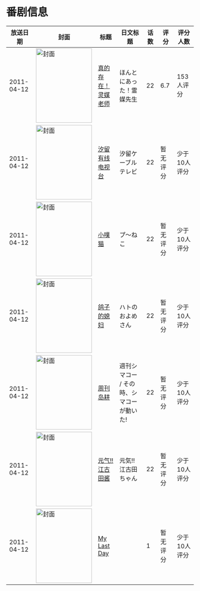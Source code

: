 # 番剧信息

|放送日期|封面|标题|日文标题|话数|评分|评分人数|
|---|---|---|---|---|---|---|
|2011-04-12|<img src="https://lain.bgm.tv/pic/cover/c/1a/c0/18780_6ROkw.jpg" alt="封面" style="width:150px;height:200px;object-fit:cover;">|[真的存在！灵媒老师](https://bangumi.tv/subject/18780)|ほんとにあった！霊媒先生|22|6.7|153人评分|
|2011-04-12|<img src="https://lain.bgm.tv/pic/cover/c/4b/94/19634_weea3.jpg" alt="封面" style="width:150px;height:200px;object-fit:cover;">|[汐留有线电视台](https://bangumi.tv/subject/19634)|汐留ケーブルテレビ|22|暂无评分|少于10人评分|
|2011-04-12|<img src="https://lain.bgm.tv/pic/cover/c/ca/22/19635_8Zr15.jpg" alt="封面" style="width:150px;height:200px;object-fit:cover;">|[小噗猫](https://bangumi.tv/subject/19635)|プ～ねこ|22|暂无评分|少于10人评分|
|2011-04-12|<img src="https://lain.bgm.tv/pic/cover/c/26/a3/19952_1hTAN.jpg" alt="封面" style="width:150px;height:200px;object-fit:cover;">|[鸽子的媳妇](https://bangumi.tv/subject/19952)|ハトのおよめさん|22|暂无评分|少于10人评分|
|2011-04-12|<img src="https://lain.bgm.tv/pic/cover/c/1d/10/20018_vV999.jpg" alt="封面" style="width:150px;height:200px;object-fit:cover;">|[周刊岛耕](https://bangumi.tv/subject/20018)|週刊シマコー / その時、シマコーが動いた!|22|暂无评分|少于10人评分|
|2011-04-12|<img src="https://lain.bgm.tv/pic/cover/c/80/ce/20019_HSnk3.jpg" alt="封面" style="width:150px;height:200px;object-fit:cover;">|[元气!! 江古田酱](https://bangumi.tv/subject/20019)|元気!! 江古田ちゃん|22|暂无评分|少于10人评分|
|2011-04-12|<img src="https://lain.bgm.tv/pic/cover/c/51/43/388318_flm8U.jpg" alt="封面" style="width:150px;height:200px;object-fit:cover;">|[My Last Day](https://bangumi.tv/subject/388318)||1|暂无评分|少于10人评分|
